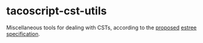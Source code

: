 tacoscript-cst-utils
======

Miscellaneous tools for dealing with CSTs, according to the
[proposed][cst-spec-pr] [estree specification][cst-spec].

[cst-spec-pr]: https://github.com/estree/estree/pull/107
[cst-spec]: https://github.com/gibson042/estree/blob/gh-41/spec.md

